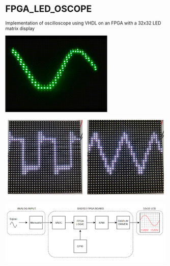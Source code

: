 # FPGA_LED_OSCOPE
Implementation of oscilloscope using VHDL on an FPGA with a 32x32 LED matrix display

![](https://github.com/matlin975/FPGA_LED_OSCOPE/blob/main/sinusgif.gif)

![](https://github.com/matlin975/FPGA_LED_OSCOPE/blob/main/square_triangle.png)

![](https://github.com/matlin975/FPGA_LED_OSCOPE/blob/main/overview.png)
